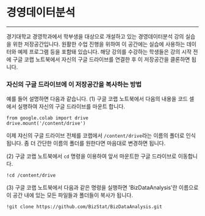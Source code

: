 # 경영데이터분석
---
경기대학교 경영학과에서 학부생을 대상으로 개설하고 있는 경영데이터분석 강의 실습을 위한 저장공간입니다. 원활한 수업 진행을 위하여 이 공간에는 실습에 사용하는 데이터와 예제 프로그램 등을 포함돼 있습니다. 해당 강의를 수강하는 학생들은 강의 시작 전에 구글 코랩 노트북에서 자신의 구글 드라이브를 연결한 후 이 저장공간을 클론하면 됩니다.

### 자신의 구글 드라이브에 이 저장공간을 복사하는 방법

예를 들어 설명하면 다음과 같습니다.
(1) 구글 코랩 노트북에서 다음의 내용을 코드 셀에서 실행하여 자신의 구글 드라이브를 마운트 합니다.
```
from google.colab import drive
drive.mount('/content/drive')
```
이제 쟈신의 구글 드라이브 전체를 코랩에서 `/content/drive`라는 이름의 폴더로 인식됩니다. 좀 더 간단한 이름의 폴더를 원한다면 마음대로 변경하면 됩니다.

(2) 구글 코랩 노트북에서 `cd` 명령을 이용하여 앞서 마운트한 구글 드라이브로 이동합니다. 
```
!cd /content/drive
```

(3) 구글 코랩 노트북에서 다음과 같은 명령을 실행하면 'BizDataAnalysis'란 이름으로 이 공간 내에 있는 모든 파일들과 폴더들이 복사가 됩니다.
```
!git clone https://github.com/BizStat/BizDataAnalysis.git
```

### 
